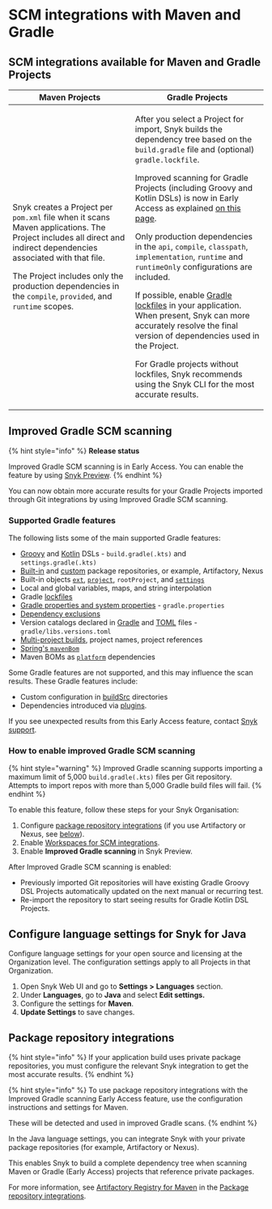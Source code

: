 # SCM integrations with Maven and Gradle

## SCM integrations available for Maven and Gradle Projects

| Maven Projects                                                                                                                                                                                                                                                                                                                              | Gradle Projects                                                                                                                                                                                                                                                                                                                                                                                                                                                                                                                                                                                                                                                                                                                                                                                                                                                                                                                                                                                                                            |
| ------------------------------------------------------------------------------------------------------------------------------------------------------------------------------------------------------------------------------------------------------------------------------------------------------------------------------------------- | ------------------------------------------------------------------------------------------------------------------------------------------------------------------------------------------------------------------------------------------------------------------------------------------------------------------------------------------------------------------------------------------------------------------------------------------------------------------------------------------------------------------------------------------------------------------------------------------------------------------------------------------------------------------------------------------------------------------------------------------------------------------------------------------------------------------------------------------------------------------------------------------------------------------------------------------------------------------------------------------------------------------------------------------ |
| <p>Snyk creates a Project per <code>pom.xml</code> file when it scans Maven applications. The Project includes all direct and indirect dependencies associated with that file. </p><p></p><p>The Project includes only the production dependencies in the <code>compile</code>, <code>provided</code>, and <code>runtime</code> scopes.</p> | <p></p><p>After you select a Project for import, Snyk builds the dependency tree based on the <code>build.gradle</code> file and (optional) <code>gradle.lockfile</code>. </p><p></p><p>Improved scanning for Gradle Projects (including Groovy and Kotlin DSLs) is now in Early Access as explained <a href="git-repositories-with-maven-and-gradle.md#improved-gradle-scm-scanning-early-access">on this page</a>.</p><p></p><p>Only production dependencies in the <code>api</code>, <code>compile</code>, <code>classpath</code>, <code>implementation</code>, <code>runtime</code> and <code>runtimeOnly</code> configurations are included. </p><p></p><p>If possible, enable <a href="https://docs.gradle.org/current/userguide/dependency_locking.html">Gradle lockfiles</a> in your application. When present, Snyk can more accurately resolve the final version of dependencies used in the Project. </p><p></p><p>For Gradle projects without lockfiles, Snyk recommends using the Snyk CLI for the most accurate results.</p> |

## Improved Gradle SCM scanning

{% hint style="info" %}
**Release status**

Improved Gradle SCM scanning is in Early Access. You can enable the feature by using [Snyk Preview](../../snyk-admin/snyk-preview.md).
{% endhint %}

You can now obtain more accurate results for your Gradle Projects imported through Git integrations by using Improved Gradle SCM scanning.

### Supported Gradle features&#x20;

The following lists some of the main supported Gradle features:

* [Groovy](https://docs.gradle.org/current/userguide/groovy_build_script_primer.html) and [Kotlin](https://docs.gradle.org/current/userguide/kotlin_dsl.html) DSLs - `build.gradle(.kts)` and `settings.gradle(.kts)`
* [Built-in](https://docs.gradle.org/current/userguide/declaring_repositories.html#sec:declaring_public_repository) and [custom](https://docs.gradle.org/current/userguide/declaring_repositories.html#sec:declaring_custom_repository) package repositories, or example, Artifactory, Nexus
* Built-in objects [`ext`](https://docs.gradle.org/current/dsl/org.gradle.api.plugins.ExtraPropertiesExtension.html), [`project`](https://docs.gradle.org/current/dsl/org.gradle.api.Project.html), `rootProject`, and [`settings`](https://docs.gradle.org/current/dsl/org.gradle.api.initialization.Settings.html)
* Local and global variables, maps, and string interpolation
* Gradle [lockfiles](https://docs.gradle.org/current/userguide/dependency_locking.html)
* [Gradle properties and system properties](https://docs.gradle.org/current/userguide/build_environment.html#sec:gradle_system_properties) - `gradle.properties`
* [Dependency exclusions](https://docs.gradle.org/current/userguide/dependency_downgrade_and_exclude.html#sec:excluding-transitive-deps)
* Version catalogs declared in [Gradle](https://docs.gradle.org/current/userguide/platforms.html#sub:version-catalog-declaration) and [TOML](https://docs.gradle.org/current/userguide/platforms.html#sub::toml-dependencies-format) files - `gradle/libs.versions.toml`
* [Multi-project builds](https://docs.gradle.org/current/userguide/declaring_dependencies_between_subprojects.html), project names, project references
* [Spring's `mavenBom`](https://docs.spring.io/dependency-management-plugin/docs/current/reference/html/#dependency-management-configuration-bom-import)
* Maven BOMs as [`platform`](https://docs.gradle.org/current/userguide/platforms.html#sub:using-platform-to-control-transitive-deps) dependencies

Some Gradle features are not supported, and this may influence the scan results. These Gradle features include:

* Custom configuration in [buildSrc](https://docs.gradle.org/current/userguide/organizing_gradle_projects.html#sec:build_sources) directories
* Dependencies introduced via [plugins](https://docs.gradle.org/current/userguide/plugins.html).

If you see unexpected results from this Early Access feature, contact [Snyk support](https://support.snyk.io/hc/en-us).

### How to enable improved Gradle SCM scanning

{% hint style="warning" %}
Improved Gradle scanning supports importing a maximum limit of 5,000 `build.gradle(.kts)` files per Git repository. Attempts to import repos with more than 5,000 Gradle build files will fail.
{% endhint %}

To enable this feature, follow these steps for your Snyk Organisation:

1. Configure [package repository integrations](../../scan-with-snyk/snyk-open-source/package-repository-integrations/) (if you use Artifactory or Nexus, see [below](git-repositories-with-maven-and-gradle.md#package-repository-integrations)).
2. Enable [Workspaces for SCM integrations](../../scm-ide-and-ci-cd-integrations/snyk-scm-integrations/introduction-to-git-repository-integrations/workspaces-for-scm-integrations.md).
3. Enable **Improved Gradle scanning** in Snyk Preview.

After Improved Gradle SCM scanning is enabled:

* Previously imported Git repositories will have existing Gradle Groovy DSL Projects automatically updated on the next manual or recurring test.
* Re-import the repository to start seeing results for Gradle Kotlin DSL Projects.

## Configure language settings for Snyk for Java

Configure language settings for your open source and licensing at the Organization level. The configuration settings apply to all Projects in that Organization.

1. Open Snyk Web UI and go to **Settings >** **Languages** section.
2. Under **Languages**, go to **Java** and select **Edit settings.**
3. Configure the settings for **Maven**.
4. **Update Settings** to save changes.

## Package repository integrations

{% hint style="info" %}
If your application build uses private package repositories, you must configure the relevant Snyk integration to get the most accurate results.&#x20;
{% endhint %}

{% hint style="info" %}
To use package repository integrations with the Improved Gradle scanning Early Access feature, use the configuration instructions and settings for Maven.&#x20;

These will be detected and used in improved Gradle scans.
{% endhint %}

In the Java language settings, you can integrate Snyk with your private package repositories (for example, Artifactory or Nexus).&#x20;

This enables Snyk to build a complete dependency tree when scanning Maven or Gradle (Early Access) projects that reference private packages.

For more information, see [Artifactory Registry for Maven](../../scan-with-snyk/snyk-open-source/package-repository-integrations/artifactory-package-repository-connection-setup/artifactory-registry-for-maven.md) in the [Package repository integrations](../../scan-with-snyk/snyk-open-source/package-repository-integrations/).

